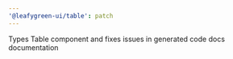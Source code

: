 ```yaml
---
'@leafygreen-ui/table': patch
---
```


Types Table component and fixes issues in generated code docs documentation
